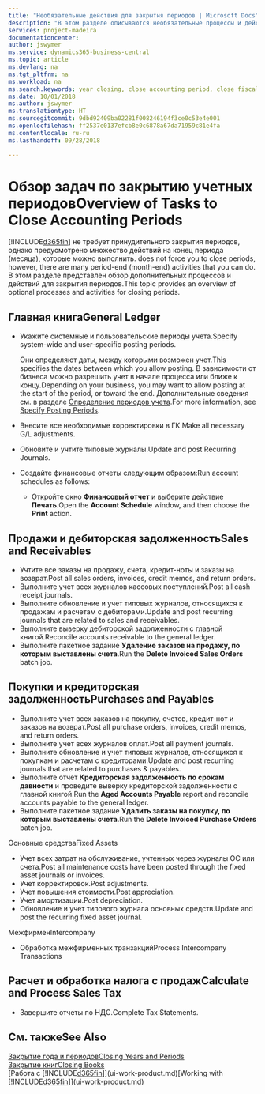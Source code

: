 ```yaml
---
title: "Необязательные действия для закрытия периодов | Microsoft Docs"
description: "В этом разделе описываются необязательные процессы и действия по закрытию учетных периодов в Business Central."
services: project-madeira
documentationcenter: 
author: jswymer
ms.service: dynamics365-business-central
ms.topic: article
ms.devlang: na
ms.tgt_pltfrm: na
ms.workload: na
ms.search.keywords: year closing, close accounting period, close fiscal year, aging, creditor payments, vendor payments
ms.date: 10/01/2018
ms.author: jswymer
ms.translationtype: HT
ms.sourcegitcommit: 9dbd92409ba02281f008246194f3ce0c53e4e001
ms.openlocfilehash: ff2537e0137efcb8e0c6878a67da71959c81e4fa
ms.contentlocale: ru-ru
ms.lasthandoff: 09/28/2018

---
```

# <a name="overview-of-tasks-to-close-accounting-periods"></a><span data-ttu-id="e3026-103">Обзор задач по закрытию учетных периодов</span><span class="sxs-lookup"><span data-stu-id="e3026-103">Overview of Tasks to Close Accounting Periods</span></span>
[!INCLUDE[d365fin](includes/d365fin_md.md)] <span data-ttu-id="e3026-104">не требует принудительного закрытия периодов, однако предусмотрено множество действий на конец периода (месяца), которые можно выполнить.</span><span class="sxs-lookup"><span data-stu-id="e3026-104"> does not force you to close periods, however, there are many period-end (month-end) activities that you can do.</span></span> <span data-ttu-id="e3026-105">В этом разделе представлен обзор дополнительных процессов и действий для закрытия периодов.</span><span class="sxs-lookup"><span data-stu-id="e3026-105">This topic provides an overview of optional processes and activities for closing periods.</span></span>  

## <a name="general-ledger"></a><span data-ttu-id="e3026-106">Главная книга</span><span class="sxs-lookup"><span data-stu-id="e3026-106">General Ledger</span></span>
* <span data-ttu-id="e3026-107">Укажите системные и пользовательские периоды учета.</span><span class="sxs-lookup"><span data-stu-id="e3026-107">Specify system-wide and user-specific posting periods.</span></span>  

    <span data-ttu-id="e3026-108">Они определяют даты, между которыми возможен учет.</span><span class="sxs-lookup"><span data-stu-id="e3026-108">This specifies the dates between which you allow posting.</span></span> <span data-ttu-id="e3026-109">В зависимости от бизнеса можно разрешить учет в начале процесса или ближе к концу.</span><span class="sxs-lookup"><span data-stu-id="e3026-109">Depending on your business, you may want to allow posting at the start of the period, or toward the end.</span></span> <span data-ttu-id="e3026-110">Дополнительные сведения см. в разделе [Определение периодов учета](finance-how-specify-posting-periods.md).</span><span class="sxs-lookup"><span data-stu-id="e3026-110">For more information, see [Specify Posting Periods](finance-how-specify-posting-periods.md).</span></span>  
* <span data-ttu-id="e3026-111">Внесите все необходимые корректировки в ГК.</span><span class="sxs-lookup"><span data-stu-id="e3026-111">Make all necessary G/L adjustments.</span></span>  
* <span data-ttu-id="e3026-112">Обновите и учтите типовые журналы.</span><span class="sxs-lookup"><span data-stu-id="e3026-112">Update and post Recurring Journals.</span></span>  
  <!--* Process Consolidations-->
* <span data-ttu-id="e3026-113">Создайте финансовые отчеты следующим образом:</span><span class="sxs-lookup"><span data-stu-id="e3026-113">Run account schedules as follows:</span></span>  
  * <span data-ttu-id="e3026-114">Откройте окно **Финансовый отчет** и выберите действие **Печать**.</span><span class="sxs-lookup"><span data-stu-id="e3026-114">Open the **Account Schedule** window, and then choose the **Print** action.</span></span>  

## <a name="sales-and-receivables"></a><span data-ttu-id="e3026-115">Продажи и дебиторская задолженность</span><span class="sxs-lookup"><span data-stu-id="e3026-115">Sales and Receivables</span></span>
* <span data-ttu-id="e3026-116">Учтите все заказы на продажу, счета, кредит-ноты и заказы на возврат.</span><span class="sxs-lookup"><span data-stu-id="e3026-116">Post all sales orders, invoices, credit memos, and return orders.</span></span>  
* <span data-ttu-id="e3026-117">Выполните учет всех журналов кассовых поступлений.</span><span class="sxs-lookup"><span data-stu-id="e3026-117">Post all cash receipt journals.</span></span>  
* <span data-ttu-id="e3026-118">Выполните обновление и учет типовых журналов, относящихся к продажам и расчетам с дебиторами.</span><span class="sxs-lookup"><span data-stu-id="e3026-118">Update and post recurring journals that are related to sales and receivables.</span></span>  
* <span data-ttu-id="e3026-119">Выполните выверку дебиторской задолженности с главной книгой.</span><span class="sxs-lookup"><span data-stu-id="e3026-119">Reconcile accounts receivable to the general ledger.</span></span>  
* <span data-ttu-id="e3026-120">Выполните пакетное задание **Удаление заказов на продажу, по которым выставлены счета**.</span><span class="sxs-lookup"><span data-stu-id="e3026-120">Run the **Delete Invoiced Sales Orders** batch job.</span></span>  

## <a name="purchases-and-payables"></a><span data-ttu-id="e3026-121">Покупки и кредиторская задолженность</span><span class="sxs-lookup"><span data-stu-id="e3026-121">Purchases and Payables</span></span>
* <span data-ttu-id="e3026-122">Выполните учет всех заказов на покупку, счетов, кредит-нот и заказов на возврат.</span><span class="sxs-lookup"><span data-stu-id="e3026-122">Post all purchase orders, invoices, credit memos, and return orders.</span></span>  
* <span data-ttu-id="e3026-123">Выполните учет всех журналов оплат.</span><span class="sxs-lookup"><span data-stu-id="e3026-123">Post all payment journals.</span></span>  
* <span data-ttu-id="e3026-124">Выполните обновление и учет типовых журналов, относящихся к покупкам и расчетам с кредиторами.</span><span class="sxs-lookup"><span data-stu-id="e3026-124">Update and post recurring journals that are related to purchases & payables.</span></span>  
* <span data-ttu-id="e3026-125">Выполните отчет **Кредиторская задолженность по срокам давности** и проведите выверку кредиторской задолженности с главной книгой.</span><span class="sxs-lookup"><span data-stu-id="e3026-125">Run the **Aged Accounts Payable** report and reconcile accounts payable to the general ledger.</span></span>  
* <span data-ttu-id="e3026-126">Выполните пакетное задание **Удалить заказы на покупку, по которым выставлены счета**.</span><span class="sxs-lookup"><span data-stu-id="e3026-126">Run the **Delete Invoiced Purchase Orders** batch job.</span></span>  

<span data-ttu-id="e3026-127">Основные средства</span><span class="sxs-lookup"><span data-stu-id="e3026-127">Fixed Assets</span></span>
* <span data-ttu-id="e3026-128">Учет всех затрат на обслуживание, учтенных через журналы ОС или счета.</span><span class="sxs-lookup"><span data-stu-id="e3026-128">Post all maintenance costs have been posted through the fixed asset journals or invoices.</span></span>
* <span data-ttu-id="e3026-129">Учет корректировок.</span><span class="sxs-lookup"><span data-stu-id="e3026-129">Post adjustments.</span></span>
* <span data-ttu-id="e3026-130">Учет повышения стоимости.</span><span class="sxs-lookup"><span data-stu-id="e3026-130">Post appreciation.</span></span>
* <span data-ttu-id="e3026-131">Учет амортизации.</span><span class="sxs-lookup"><span data-stu-id="e3026-131">Post depreciation.</span></span>
* <span data-ttu-id="e3026-132">Обновление и учет типового журнала основных средств.</span><span class="sxs-lookup"><span data-stu-id="e3026-132">Update and post the recurring fixed asset journal.</span></span>

<span data-ttu-id="e3026-133">Межфирмен</span><span class="sxs-lookup"><span data-stu-id="e3026-133">Intercompany</span></span>
* <span data-ttu-id="e3026-134">Обработка межфирменных транзакций</span><span class="sxs-lookup"><span data-stu-id="e3026-134">Process Intercompany Transactions</span></span>

## <a name="calculate-and-process-sales-tax"></a><span data-ttu-id="e3026-135">Расчет и обработка налога с продаж</span><span class="sxs-lookup"><span data-stu-id="e3026-135">Calculate and Process Sales Tax</span></span>
* <span data-ttu-id="e3026-136">Завершите отчеты по НДС.</span><span class="sxs-lookup"><span data-stu-id="e3026-136">Complete Tax Statements.</span></span>  

## <a name="see-also"></a><span data-ttu-id="e3026-137">См. также</span><span class="sxs-lookup"><span data-stu-id="e3026-137">See Also</span></span>
[<span data-ttu-id="e3026-138">Закрытие года и периодов</span><span class="sxs-lookup"><span data-stu-id="e3026-138">Closing Years and Periods</span></span>](year-close-years-periods.md)  
[<span data-ttu-id="e3026-139">Закрытие книг</span><span class="sxs-lookup"><span data-stu-id="e3026-139">Closing Books</span></span>](year-close-books.md)  
<span data-ttu-id="e3026-140">[Работа с [!INCLUDE[d365fin](includes/d365fin_md.md)]](ui-work-product.md)</span><span class="sxs-lookup"><span data-stu-id="e3026-140">[Working with [!INCLUDE[d365fin](includes/d365fin_md.md)]](ui-work-product.md)</span></span>

